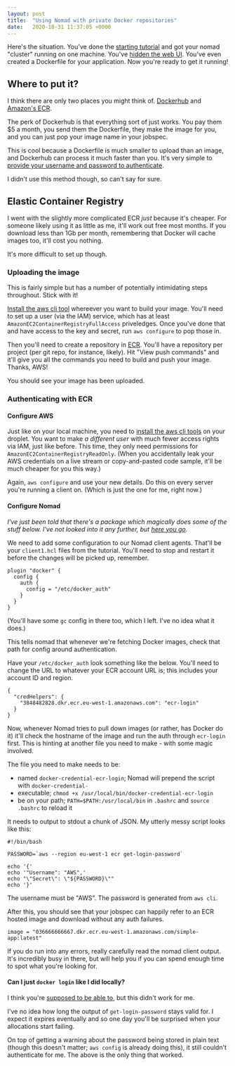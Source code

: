 ```yaml
---
layout: post
title:  "Using Nomad with private Docker repositories"
date:   2020-10-31 11:37:05 +0000
---
```


Here's the situation. You've done the [starting tutorial][0] and got your nomad "cluster" running on one machine. You've [hidden the web UI][1]. You've even created a Dockerfile for your application. Now you're ready to get it running!

## Where to put it?

I think there are only two places you might think of. [Dockerhub][2] and [Amazon's ECR][ecr].

The perk of Dockerhub is that everything sort of just works. You pay them $5 a month, you send them the Dockerfile, they make the image for you, and you can just pop your image name in your jobspec.

This is cool because a Dockerfile is much smaller to upload than an image, and Dockerhub can process it much faster than you. It's very simple to [provide your username and password to authenticate][4].

I didn't use this method though, so can't say for sure.

## Elastic Container Registry

I went with the slightly more complicated ECR _just_ because it's cheaper. For someone likely using it as little as me, it'll work out free most months. If you download less than 1Gb per month, remembering that Docker will cache images too, it'll cost you nothing.

It's more difficult to set up though.

### Uploading the image

This is fairly simple but has a number of potentially intimidating steps throughout. Stick with it!

[Install the aws cli tool][awscli] whereever you want to build your image. You'll need to set up a user (via the IAM) service, which has at least `AmazonEC2ContainerRegistryFullAccess` priveledges. Once you've done that and have access to the key and secret, run `aws configure` to pop those in.

Then you'll need to create a repository in [ECR][ecr]. You'll have a repository per project (per git repo, for instance, likely). Hit "View push commands" and it'll give you all the commands you need to build and push your image. Thanks, AWS!

You should see your image has been uploaded.

### Authenticating with ECR

#### Configure AWS

Just like on your local machine, you need to [install the aws cli tools][awscli] on your droplet. You want to make _a different user_ with much fewer access rights via IAM, just like before. This time, they only need permissions for `AmazonEC2ContainerRegistryReadOnly`. (When you accidentally leak your AWS credentials on a live stream or copy-and-pasted code sample, it'll be much cheaper for you this way.)

Again, `aws configure` and use your new details. Do this on every server you're running a client on. (Which is just the one for me, right now.)

#### Configure Nomad

_I've just been told that there's a package which magically does some of the stuff below. I've not looked into it any further, but [here you go][credhelp]._

We need to add some configuration to our Nomad client agents. That'll be your `client1.hcl` files from the tutorial. You'll need to stop and restart it before the changes will be picked up, remember.

```
plugin "docker" {
  config {
    auth {
      config = "/etc/docker_auth"
    }
  }
}
```

(You'll have some `gc` config in there too, which I left. I've no idea what it does.)

This tells nomad that whenever we're fetching Docker images, check that path for config around authentication.

Have your `/etc/docker_auth` look something like the below. You'll need to change the URL to whatever your ECR account URL is; this includes your account ID and region.

```
{
  "credHelpers": {
    "3848482828.dkr.ecr.eu-west-1.amazonaws.com": "ecr-login"
  }
}
```

Now, whenever Nomad tries to pull down images (or rather, has Docker do it) it'll check the hostname of the image and run the auth through `ecr-login` first. This is hinting at another file you need to make - with some magic involved.

The file you need to make needs to be:

* named `docker-credential-ecr-login`; Nomad will prepend the script with `docker-credential-`
* executable; `chmod +x /usr/local/bin/docker-credential-ecr-login`
* be on your path; `PATH=$PATH:/usr/local/bin` in `.bashrc` and `source .bashrc` to reload it

It needs to output to stdout a chunk of JSON. My utterly messy script looks like this:

```
#!/bin/bash

PASSWORD=`aws --region eu-west-1 ecr get-login-password`

echo '{'
echo '"Username": "AWS",'
echo "\"Secret\": \"${PASSWORD}\""
echo '}'
```

The username must be "AWS". The password is generated from `aws cli`.

After this, you should see that your jobspec can happily refer to an ECR hosted image and download without any auth failures.

```
image = "036666666667.dkr.ecr.eu-west-1.amazonaws.com/simple-app:latest"
```

If you do run into any errors, really carefully read the nomad client output. It's incredibly busy in there, but will help you if you can spend enough time to spot what you're looking for.

#### Can I just `docker login` like I did locally?

I think you're [supposed to be able to][awsauth], but this didn't work for me.

I've no idea how long the output of `get-login-password` stays valid for. I expect it expires eventually and so one day you'll be surprised when your allocations start failing.

On top of getting a warning about the password being stored in plain text (though this doesn't matter; `aws config` is already doing this), it still couldn't authenticate for me. The above is the only thing that worked.

[0]: https://learn.hashicorp.com/collections/nomad/get-started
[1]: https://technicallyshane.com/2020/10/30/nomad-ui-left-wide-open.html
[2]: https://hub.docker.com/
[ecr]: https://aws.amazon.com/ecr/
[4]: https://www.nomadproject.io/docs/drivers/docker#authentication
[awscli]: https://docs.aws.amazon.com/cli/latest/userguide/cli-chap-install.html
[awsauth]: https://docs.aws.amazon.com/AmazonECR/latest/userguide/Registries.html#registry_auth
[credhelp]: https://github.com/awslabs/amazon-ecr-credential-helper
